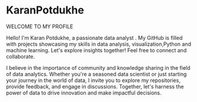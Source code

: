 # KaranPotdukhe
WELCOME TO MY PROFILE


Hello! I'm Karan Potdukhe, a passionate data analyst . My GitHub is filled with projects showcasing my skills in data analysis, visualization,Python and machine learning. Let's explore insights together! Feel free to connect and collaborate.

I believe in the importance of community and knowledge sharing in the field of data analytics. Whether you're a seasoned data scientist or just starting your journey in the world of data, I invite you to explore my repositories, provide feedback, and engage in discussions. Together, let's harness the power of data to drive innovation and make impactful decisions.
